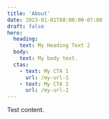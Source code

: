 ```yaml
---
title: 'About'
date: 2023-01-01T08:00:00-07:00
draft: false
hero:
  heading:
    text: My Heading Text 2
  body:
    text: My body text.
  ctas:
    - text: My CTA 1
      url: /my-url-1
    - text: My CTA 2
      url: /my-url-2
---
```


Test content.